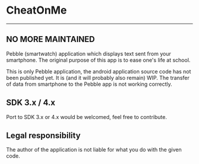 CheatOnMe
=========

------------------
NO MORE MAINTAINED
------------------

Pebble (smartwatch) application which displays text sent from your smartphone.
The original purpose of this app is to ease one's life at school.

This is only Pebble application, the android application source code has not been published yet.
It is (and it will probably also remain) WIP. The transfer of data from smartphone to the Pebble app is not working correctly.

SDK 3.x / 4.x
-------------
Port to SDK 3.x or 4.x would be welcomed, feel free to contribute.

Legal responsibility
--------------------
The author of the application is not liable for what you do with the given code.

